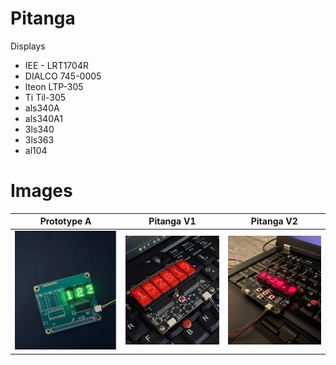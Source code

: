 # Pitanga
Displays 
- IEE - LRT1704R
- DIALCO 745-0005
- lteon LTP-305 
- Ti Til-305 
- als340A
- als340A1
- 3ls340 
- 3ls363
- al104


# Images 

Prototype A            |  Pitanga V1 |  Pitanga V2
:-------------------------:|:-------------------------:|:-------------------------:
![Alt text](photo/jpeg/photo_5352913656670706168_y.jpeg)  |  ![Alt text](<photo/jpeg/photo_5467480294383800560_y.jpg>)  | ![Alt text](<photo/jpeg/IMG_4559 2.jpeg>)

<!-- # Prototype A 
```LTP-305G```
![Alt text](photo/jpeg/photo_5352913656670706168_y.jpeg)
![Alt text](photo/jpeg/photo_5352913656670706159_y.jpeg) 
# First version 
```ALS340A1 installed``` 
![Alt text](<photo/jpeg/IMG_4408 2.jpeg>)
![Alt text](<photo/jpeg/IMG_4409 2.jpeg>)
![Alt text](<photo/jpeg/IMG_4431 2.jpeg>)
Als340A1 and ALS340A
![Alt text](<photo/jpeg/IMG_4410 2.jpeg>)
ALS340A, ALS230A1, LTP305R, LTP305G
![Alt text](<photo/jpeg/IMG_4414 2.jpeg>)
ALS340A1
![Alt text](<photo/jpeg/IMG_4426 2.jpeg>)
# Version 2.1a
```LTP 305R```
![Alt text](<photo/jpeg/IMG_4559 2.jpeg>) -->
